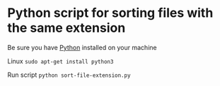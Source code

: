 # Python script for sorting files with the same extension

Be sure you have [Python](https://www.python.org/downloads/) installed on your machine

Linux `sudo apt-get install python3`

Run script `python sort-file-extension.py`
